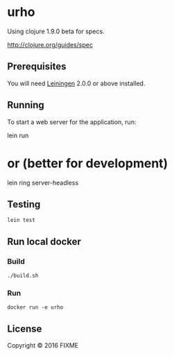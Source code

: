 # urho

Using clojure 1.9.0 beta for specs. 

http://clojure.org/guides/spec

## Prerequisites

You will need [Leiningen][] 2.0.0 or above installed.

[leiningen]: https://github.com/technomancy/leiningen



## Running

To start a web server for the application, run:

   lein run
   # or (better for development)
   lein ring server-headless

## Testing
    
    lein test

## Run local docker

### Build

    ./build.sh

### Run

    docker run -e urho

## License

Copyright © 2016 FIXME
